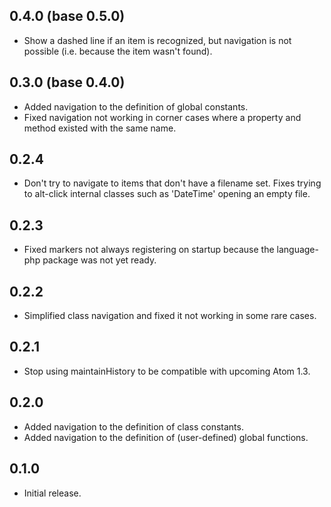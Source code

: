 ## 0.4.0 (base 0.5.0)
* Show a dashed line if an item is recognized, but navigation is not possible (i.e. because the item wasn't found).

## 0.3.0 (base 0.4.0)
* Added navigation to the definition of global constants.
* Fixed navigation not working in corner cases where a property and method existed with the same name.

## 0.2.4
* Don't try to navigate to items that don't have a filename set. Fixes trying to alt-click internal classes such as 'DateTime' opening an empty file.

## 0.2.3
* Fixed markers not always registering on startup because the language-php package was not yet ready.

## 0.2.2
* Simplified class navigation and fixed it not working in some rare cases.

## 0.2.1
* Stop using maintainHistory to be compatible with upcoming Atom 1.3.

## 0.2.0
* Added navigation to the definition of class constants.
* Added navigation to the definition of (user-defined) global functions.

## 0.1.0
* Initial release.
